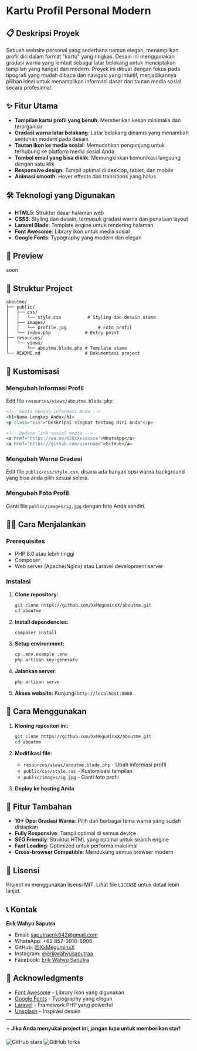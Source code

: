 # Kartu Profil Personal Modern

## 📋 Deskripsi Proyek

Sebuah website personal yang sederhana namun elegan, menampilkan profil diri dalam format "kartu" yang ringkas. Desain ini menggunakan gradasi warna yang lembut sebagai latar belakang untuk menciptakan tampilan yang hangat dan modern. Proyek ini dibuat dengan fokus pada tipografi yang mudah dibaca dan navigasi yang intuitif, menjadikannya pilihan ideal untuk menampilkan informasi dasar dan tautan media sosial secara profesional.

## ✨ Fitur Utama

- **Tampilan kartu profil yang bersih**: Memberikan kesan minimalis dan terorganisir
- **Gradasi warna latar belakang**: Latar belakang dinamis yang menambah sentuhan modern pada desain
- **Tautan ikon ke media sosial**: Memudahkan pengunjung untuk terhubung ke platform media sosial Anda
- **Tombol email yang bisa diklik**: Memungkinkan komunikasi langsung dengan satu klik
- **Responsive design**: Tampil optimal di desktop, tablet, dan mobile
- **Animasi smooth**: Hover effects dan transitions yang halus

## 🛠️ Teknologi yang Digunakan

- **HTML5**: Struktur dasar halaman web
- **CSS3**: Styling dan desain, termasuk gradasi warna dan penataan layout
- **Laravel Blade**: Template engine untuk rendering halaman
- **Font Awesome**: Library ikon untuk media sosial
- **Google Fonts**: Typography yang modern dan elegan

## 📱 Preview

soon

## 📁 Struktur Project

```
aboutme/
├── public/
│   ├── css/
│   │   └── style.css          # Styling dan desain utama
│   ├── images/
│   │   └── profile.jpg            # Foto profil
│   └── index.php             # Entry point
├── resources/
│   └── views/
│       └── aboutme.blade.php # Template utama
└── README.md                 # Dokumentasi project
```

## 🎨 Kustomisasi

### Mengubah Informasi Profil

Edit file `resources/views/aboutme.blade.php`:

```html
<!-- Ganti dengan informasi Anda -->
<h1>Nama Lengkap Anda</h1>
<p class="bio">"Deskripsi singkat tentang diri Anda"</p>

<!-- Update link sosial media -->
<a href="https://wa.me/628xxxxxxxxx">WhatsApp</a>
<a href="https://github.com/username">GitHub</a>
```

### Mengubah Warna Gradasi

Edit file `public/css/style.css`, disana ada banyak opsi warna background yang bisa anda pilih sesuai selera.

### Mengubah Foto Profil

Ganti file `public/images/ig.jpg` dengan foto Anda sendiri.

## 🏃‍♂️ Cara Menjalankan

### Prerequisites

- PHP 8.0 atau lebih tinggi
- Composer
- Web server (Apache/Nginx) atau Laravel development server

### Instalasi

1. **Clone repository:**
   ```bash
   git clone https://github.com/XxMeguminxX/aboutme.git
   cd aboutme
   ```

2. **Install dependencies:**
   ```bash
   composer install
   ```

3. **Setup environment:**
   ```bash
   cp .env.example .env
   php artisan key:generate
   ```

4. **Jalankan server:**
   ```bash
   php artisan serve
   ```

5. **Akses website:**
   Kunjungi `http://localhost:8000`

## 📝 Cara Menggunakan

1. **Kloning repositori ini:**
   ```bash
   git clone https://github.com/XxMeguminxX/aboutme.git
   cd aboutme
   ```

2. **Modifikasi file:**
   - `resources/views/aboutme.blade.php` - Ubah informasi profil
   - `public/css/style.css` - Kustomisasi tampilan
   - `public/images/ig.jpg` - Ganti foto profil

3. **Deploy ke hosting Anda**

## 🎯 Fitur Tambahan

- **10+ Opsi Gradasi Warna**: Pilih dari berbagai tema warna yang sudah disiapkan
- **Fully Responsive**: Tampil optimal di semua device
- **SEO Friendly**: Struktur HTML yang optimal untuk search engine
- **Fast Loading**: Optimized untuk performa maksimal
- **Cross-browser Compatible**: Mendukung semua browser modern

## 📄 Lisensi

Project ini menggunakan lisensi MIT. Lihat file `LICENSE` untuk detail lebih lanjut.

## 📞 Kontak

**Erik Wahyu Saputra**
- Email: saputraerik042@gmail.com
- WhatsApp: +62 857-3918-8906
- GitHub: [@XxMeguminxX](https://github.com/XxMeguminxX)
- Instagram: [@erikwahyusaputraa](https://www.instagram.com/erikwahyusaputraa/)
- Facebook: [Erik Wahyu Saputra](https://www.facebook.com/erikwahyu.saputra.547)

## 🙏 Acknowledgments

- [Font Awesome](https://fontawesome.com/) - Library ikon yang digunakan
- [Google Fonts](https://fonts.google.com/) - Typography yang elegan
- [Laravel](https://laravel.com/) - Framework PHP yang powerful
- [Unsplash](https://unsplash.com/) - Inspirasi desain

---

⭐ **Jika Anda menyukai project ini, jangan lupa untuk memberikan star!**

![GitHub stars](https://img.shields.io/github/stars/XxMeguminxX/aboutme?style=social)
![GitHub forks](https://img.shields.io/github/forks/XxMeguminxX/aboutme?style=social)
